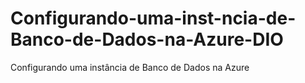 # Configurando-uma-inst-ncia-de-Banco-de-Dados-na-Azure-DIO
Configurando uma instância de Banco de Dados na Azure
